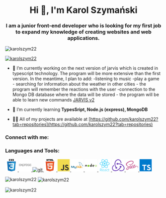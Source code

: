 <h1 align="center">Hi 👋, I'm Karol Szymański</h1>
<h3 align="center">I am a junior front-end developer who is looking for my first job to expand my knowledge of creating websites and web applications.</h3>

<p align="left"> <img src="https://komarev.com/ghpvc/?username=karolszym22&label=Profile%20views&color=0e75b6&style=flat" alt="karolszym22" /> </p>

<p align="left"> <a href="https://github.com/ryo-ma/github-profile-trophy"><img src="https://github-profile-trophy.vercel.app/?username=karolszym22" alt="karolszym22" /></a> </p>

- 🔭 I’m currently working on the next version of jarvis which is created in typescript technology. The program will be more extensive than the first version. In the meantime, I plan to add: -listening to music -play a game - searching for information about the weather in other cities - the program will remember the reactions with the user -connection to the Mongo DB database where the data will be stored - the program will be able to learn new commands [JARVIS v2](https://github.com/karolszym22/JARVIS-V2)

- 🌱 I’m currently learning **TypesSript, Node.js (express), MongoDB**

- 👨‍💻 All of my projects are available at [https://github.com/karolszym22?tab=repositories](https://github.com/karolszym22?tab=repositories)

<h3 align="left">Connect with me:</h3>
<p align="left">
</p>

<h3 align="left">Languages and Tools:</h3>
<p align="left"> <a href="https://www.w3schools.com/css/" target="_blank" rel="noreferrer"> <img src="https://raw.githubusercontent.com/devicons/devicon/master/icons/css3/css3-original-wordmark.svg" alt="css3" width="40" height="40"/> </a> <a href="https://expressjs.com" target="_blank" rel="noreferrer"> <img src="https://raw.githubusercontent.com/devicons/devicon/master/icons/express/express-original-wordmark.svg" alt="express" width="40" height="40"/> </a> <a href="https://git-scm.com/" target="_blank" rel="noreferrer"> <img src="https://www.vectorlogo.zone/logos/git-scm/git-scm-icon.svg" alt="git" width="40" height="40"/> </a> <a href="https://www.w3.org/html/" target="_blank" rel="noreferrer"> <img src="https://raw.githubusercontent.com/devicons/devicon/master/icons/html5/html5-original-wordmark.svg" alt="html5" width="40" height="40"/> </a> <a href="https://developer.mozilla.org/en-US/docs/Web/JavaScript" target="_blank" rel="noreferrer"> <img src="https://raw.githubusercontent.com/devicons/devicon/master/icons/javascript/javascript-original.svg" alt="javascript" width="40" height="40"/> </a> <a href="https://www.mysql.com/" target="_blank" rel="noreferrer"> <img src="https://raw.githubusercontent.com/devicons/devicon/master/icons/mysql/mysql-original-wordmark.svg" alt="mysql" width="40" height="40"/> </a> <a href="https://nodejs.org" target="_blank" rel="noreferrer"> <img src="https://raw.githubusercontent.com/devicons/devicon/master/icons/nodejs/nodejs-original-wordmark.svg" alt="nodejs" width="40" height="40"/> </a> <a href="https://reactjs.org/" target="_blank" rel="noreferrer"> <img src="https://raw.githubusercontent.com/devicons/devicon/master/icons/react/react-original-wordmark.svg" alt="react" width="40" height="40"/> </a> <a href="https://redux.js.org" target="_blank" rel="noreferrer"> <img src="https://raw.githubusercontent.com/devicons/devicon/master/icons/redux/redux-original.svg" alt="redux" width="40" height="40"/> </a> <a href="https://sass-lang.com" target="_blank" rel="noreferrer"> <img src="https://raw.githubusercontent.com/devicons/devicon/master/icons/sass/sass-original.svg" alt="sass" width="40" height="40"/> </a> <a href="https://www.typescriptlang.org/" target="_blank" rel="noreferrer"> <img src="https://raw.githubusercontent.com/devicons/devicon/master/icons/typescript/typescript-original.svg" alt="typescript" width="40" height="40"/> </a> </p>

<p><img align="left" src="https://github-readme-stats.vercel.app/api/top-langs?username=karolszym22&show_icons=true&locale=en&layout=compact" alt="karolszym22" /></p>

<p>&nbsp;<img align="center" src="https://github-readme-stats.vercel.app/api?username=karolszym22&show_icons=true&locale=en" alt="karolszym22" /></p>

<p><img align="center" src="https://github-readme-streak-stats.herokuapp.com/?user=karolszym22&" alt="karolszym22" /></p>

